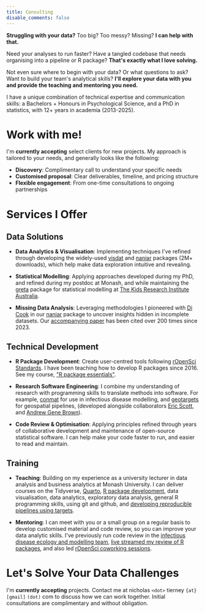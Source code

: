 ```yaml
---
title: Consulting
disable_comments: false
---
```


**Struggling with your data?** Too big? Too messy? Missing? **I can help with that.**

Need your analyses to run faster? Have a tangled codebase that needs organising into a pipeline or R package? **That's exactly what I love solving.** 

Not even sure where to begin with your data? Or what questions to ask? Want to build your team's analytical skills? **I'll explore your data with you and provide the teaching and mentoring you need.**

I have a unique combination of technical expertise and communication skills: a Bachelors + Honours in Psychological Science, and a PhD in statistics, with 12+ years in academia (2013-2025).

# Work with me!

I'm **currently accepting** select clients for new projects. My approach is tailored to your needs, and generally looks like the following:

- **Discovery**: Complimentary call to understand your specific needs
- **Customised proposal**: Clear deliverables, timeline, and pricing structure
- **Flexible engagement**: From one-time consultations to ongoing partnerships

# Services I Offer

## Data Solutions

- **Data Analytics & Visualisation**: Implementing techniques I've refined through developing the widely-used [visdat](https://github.com/ropensci/visdat) and [naniar](https://github.com/njtierney/naniar) packages (2M+ downloads), which help make data exploration intuitive and revealing.

- **Statistical Modelling**: Applying approaches developed during my PhD, and refined during my postdoc at Monash, and while maintaining the [greta](https://github.com/greta-dev/greta) package for statistical modelling at [The Kids Research Institute Australia](https://www.thekids.org.au/).

- **Missing Data Analysis**: Leveraging methodologies I pioneered with [Di Cook](https://www.dicook.org/) in our [naniar](https://github.com/njtierney/naniar) package to uncover insights hidden in incomplete datasets. Our [accompanying paper](https://www.jstatsoft.org/article/view/v105i07) has been cited over 200 times since 2023.

## Technical Development

- **R Package Development**: Create user-centred tools following [rOpenSci Standards](https://ropensci.org/software-review/). I have been teaching how to develop R packages since 2016. See my course, ["R package essentials"](https://rpkgess.njtierney.com/).

- **Research Software Engineering**: I combine my understanding of research  with programming skills to translate methods into software. For example, [conmat](https://github.com/idem-lab/conmat) for use in infectious disease modelling, and [geotargets](https://github.com/njtierney/geotargets) for geospatial pipelines, (developed alongside collaborators [Eric Scott](https://ericrscott.com/), and [Andrew Gene Brown](https://humus.rocks/)).

- **Code Review & Optimisation**: Applying principles refined through years of collaborative development and maintenance of open-source statistical software. I can help make your code faster to run, and easier to read and maintain.

## Training

- **Teaching**: Building on my experience as a university lecturer in data analysis and business analytics at Monash University. I can deliver courses on the Tidyverse, [Quarto](https://qmd4sci.njtierney.com/), [R package development](https://rpkgess.njtierney.com/), data visualisation, data analytics, exploratory data analysis, general R programming skills, using git and github, and [developing reproducible pipelines using targets](https://github.com/njtierney/gentle-intro-targets).

- **Mentoring**: I can meet with you or a small group on a regular basis to develop customised material and code review, so you can improve your data analytic skills. I've previously run code review in the [infectious disease ecology and modelling team](https://www.thekids.org.au/our-research/brain-and-behaviour/child-health-analytics-research-program/infectious-disease-ecology-and-modelling/), [live streamed my review of R packages](https://www.youtube.com/@NicholasTierney/streams), and also led [rOpenSci coworking sessions](https://ropensci.org/coworking/).

# Let's Solve Your Data Challenges

I'm **currently accepting** projects. Contact me at nicholas `<dot>` tierney `{at}` `[gmail]` `(dot)` com to discuss how we can work together. Initial consultations are complimentary and without obligation.
